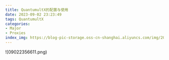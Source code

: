 ```yaml
---
title: QuantumultX的配置与使用
date: 2023-09-02 23:23:49
tags: QuantumultX
categories:
- Major
- Proxies
index_img: https://blog-pic-storage.oss-cn-shanghai.aliyuncs.com/img/202309022356611.png
---
```


![09022356611.png)
